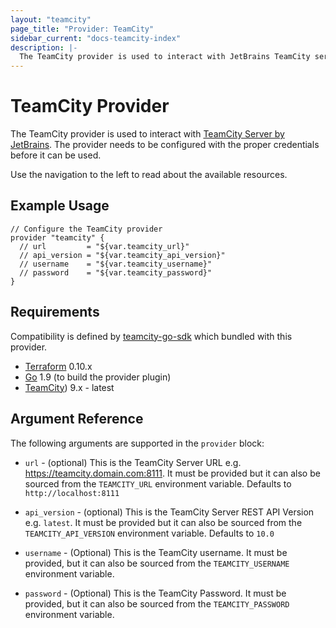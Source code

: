 ```yaml
---
layout: "teamcity"
page_title: "Provider: TeamCity"
sidebar_current: "docs-teamcity-index"
description: |-
  The TeamCity provider is used to interact with JetBrains TeamCity server. The provider needs to be configured with the proper credentials before it can be used.
---
```



# TeamCity Provider

The TeamCity provider is used to interact with
[TeamCity Server by JetBrains](https://www.jetbrains.com/teamcity/). The provider needs
to be configured with the proper credentials before it can be used.

Use the navigation to the left to read about the available resources.


## Example Usage

```hcl
// Configure the TeamCity provider
provider "teamcity" {
  // url         = "${var.teamcity_url}"
  // api_version = "${var.teamcity_api_version}"
  // username    = "${var.teamcity_username}"
  // password    = "${var.teamcity_password}"
}
```


## Requirements

Compatibility is defined by [teamcity-go-sdk](https://github.com/Cardfree/teamcity-go-sdk) which bundled with this provider.

-	[Terraform](https://www.terraform.io/downloads.html) 0.10.x
-	[Go](https://golang.org/doc/install) 1.9 (to build the provider plugin)
-	[TeamCity](https://www.jetbrains.com/teamcity/)) 9.x - latest


## Argument Reference

The following arguments are supported in the `provider` block:

* `url` - (optional) This is the TeamCity Server URL e.g. https://teamcity.domain.com:8111.
  It must be provided but it can also be sourced from the `TEAMCITY_URL` environment variable.
  Defaults to `http://localhost:8111`

* `api_version` - (optional) This is the TeamCity Server REST API Version e.g. `latest`.
  It must be provided but it can also be sourced from the `TEAMCITY_API_VERSION` environment variable.
  Defaults to `10.0`

* `username` - (Optional) This is the TeamCity username. It must be provided, but
  it can also be sourced from the `TEAMCITY_USERNAME` environment variable.

* `password` - (Optional) This is the TeamCity Password. It must be provided, but
  it can also be sourced from the `TEAMCITY_PASSWORD` environment variable.

